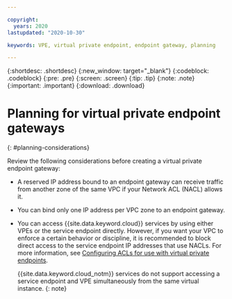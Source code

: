 ```yaml
---

copyright:
  years: 2020
lastupdated: "2020-10-30"

keywords: VPE, virtual private endpoint, endpoint gateway, planning

---
```


{:shortdesc: .shortdesc}
{:new_window: target="_blank"}
{:codeblock: .codeblock}
{:pre: .pre}
{:screen: .screen}
{:tip: .tip}
{:note: .note}
{:important: .important}
{:download: .download}

# Planning for virtual private endpoint gateways
{: #planning-considerations}

Review the following considerations before creating a virtual private endpoint gateway:

* A reserved IP address bound to an endpoint gateway can receive traffic from another zone of the same VPC if your Network ACL (NACL) allows it.
* You can bind only one IP address per VPC zone to an endpoint gateway.
* You can access {{site.data.keyword.cloud}} services by using either VPEs or the service endpoint directly. However, if you want your VPC to enforce a certain behavior or discipline, it is recommended to block direct access to the service endpoint IP addresses that use NACLs. For more information, see [Configuring ACLs for use with virtual private endpoints](/docs/vpc?topic=vpc-vpe-configuring-acls).

   {{site.data.keyword.cloud_notm}} services do not support accessing a service endpoint and VPE simultaneously from the same virtual instance.
   {: note}
